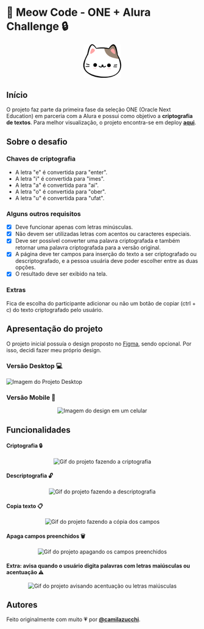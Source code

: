 # 🐾 Meow Code - ONE + Alura Challenge 🔒
<p align="center">
  <img src="https://github.com/camilazucchi/challenge-decodificador/blob/master/assets/pictures/cute-cat-head.png" alt="Cabeça de um gatinho" width=100 />
</p>

## Início
O projeto faz parte da primeira fase da seleção ONE (Oracle Next Education) em parceria com a Alura e possui como objetivo a **criptografia de textos**.
Para melhor visualização, o projeto encontra-se em deploy [**aqui**](https://camilazucchi.github.io/challenge-decodificador/).

## Sobre o desafio
### Chaves de criptografia
- A letra "e" é convertida para "enter".
- A letra "i" é convertida para "imes".
- A letra "a" é convertida para "ai".
- A letra "o" é convertida para "ober".
- A letra "u" é convertida para "ufat".

### Alguns outros requisitos
- [X] Deve funcionar apenas com letras minúsculas.
- [X] Não devem ser utilizadas letras com acentos ou caracteres especiais.
- [X] Deve ser possível converter uma palavra criptografada e também retornar uma palavra criptografada para a versão original.
- [X] A página deve ter campos para inserção do texto a ser criptografado ou descriptografado, e a pessoa usuária deve poder escolher entre as duas opções.
- [X] O resultado deve ser exibido na tela.

### Extras
Fica de escolha do participante adicionar ou não um botão de copiar (ctrl + c) do texto criptografado pelo usuário.

## Apresentação do projeto
O projeto inicial possuía o design proposto no [Figma](https://www.figma.com/file/tvFEYhVfZTjdJ5P24RGV21/Alura-Challenge---Desafio-1---L%C3%B3gica?node-id=16%3A802&t=E48uGFCMEDtMWxxD-0), sendo opcional. Por isso, decidi fazer meu próprio design.
### Versão Desktop 💻
![Imagem do Projeto Desktop](https://uploaddeimagens.com.br/images/004/277/941/original/screencapture-127-0-0-1-5501-index-html-2022-12-29-10_30_02.png?1672320847)
### Versão Mobile 📱<p align="center">
<p align="center">
  <img src="https://uploaddeimagens.com.br/images/004/277/947/original/screencapture-127-0-0-1-5501-index-html-2022-12-29-10_23_01.png?1672321018" alt="Imagem do design em um celular" width=300 />
</p>

## Funcionalidades
#### Criptografia 🔒
<p align="center">
  <img src="https://user-images.githubusercontent.com/79670317/209987595-2203b956-b8ff-4f98-9a5a-38e8e1cdcd87.gif" alt="Gif do projeto fazendo a criptografia" width=300 />
</p>

#### Descriptografia 🔓
<p align="center">
  <img src="https://user-images.githubusercontent.com/79670317/209987675-ad31a6fb-977e-4e0b-8dcc-b54ab2721cf0.gif" alt="Gif do projeto fazendo a descriptografia" width=300 />
</p>

#### Copia texto 📋
<p align="center">
  <img src="https://user-images.githubusercontent.com/79670317/209988079-701e1cb9-6a02-474d-a60f-59154f26d4a5.gif" alt="Gif do projeto fazendo a cópia dos campos" width=300 />
</p>

#### Apaga campos preenchidos 🗑
<p align="center">
  <img src="https://user-images.githubusercontent.com/79670317/209988194-fd87c8bc-199c-4d33-b54e-36a50d09166a.gif" alt="Gif do projeto apagando os campos preenchidos" width=300 />
</p>

#### Extra: avisa quando o usuário digita palavras com letras maiúsculas ou acentuação ⚠️
<p align="center">
  <img src="https://user-images.githubusercontent.com/79670317/209989584-9467566b-2c31-42f1-bcfc-cc012a7720fe.gif" alt="Gif do projeto avisando acentuação ou letras maiúsculas" width=300 />
</p>

## Autores
Feito originalmente com muito 💗 por [**@camilazucchi**](https://www.github.com/camilazucchi).
